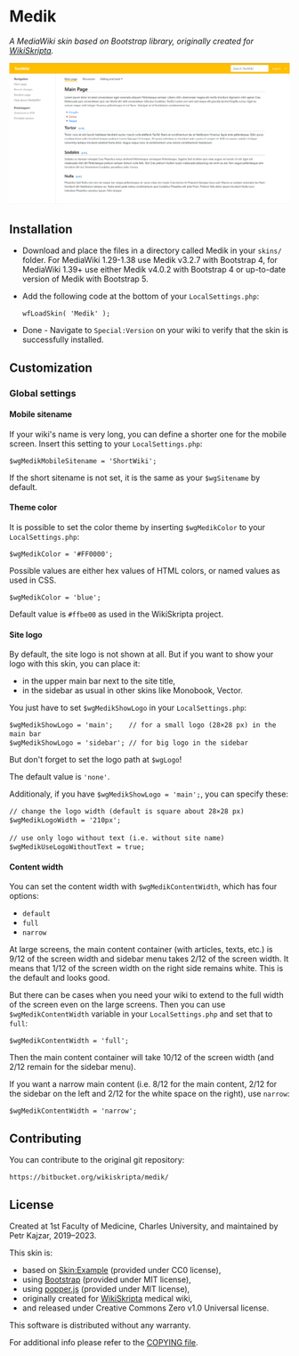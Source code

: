 # Medik

_A MediaWiki skin based on Bootstrap library, originally created for
[WikiSkripta](https://www.wikiskripta.eu)._

![Medik](assets/medik.png)

## Installation

* Download and place the files in a directory called Medik in your `skins/`
  folder. For MediaWiki 1.29-1.38 use Medik v3.2.7 with Bootstrap 4,
  for MediaWiki 1.39+ use either Medik v4.0.2 with Bootstrap 4 or
  up-to-date version of Medik with Bootstrap 5.
* Add the following code at the bottom of your `LocalSettings.php`:

      wfLoadSkin( 'Medik' );

* Done - Navigate to `Special:Version` on your wiki to verify that the skin is
  successfully installed.

## Customization

### Global settings

#### Mobile sitename

If your wiki's name is very long, you can define a shorter one for the mobile
screen. Insert this setting to your `LocalSettings.php`:

    $wgMedikMobileSitename = 'ShortWiki';

If the short sitename is not set, it is the same as your `$wgSitename`
by default.

#### Theme color

It is possible to set the color theme by inserting `$wgMedikColor` to your
`LocalSettings.php`:

    $wgMedikColor = '#FF0000';
    
Possible values are either hex values of HTML colors, or named values as used
in CSS.

    $wgMedikColor = 'blue';
    
Default value is `#ffbe00` as used in the WikiSkripta project.

#### Site logo

By default, the site logo is not shown at all. But if you want to show your
logo with this skin, you can place it:

- in the upper main bar next to the site title,
- in the sidebar as usual in other skins like Monobook, Vector.

You just have to set `$wgMedikShowLogo` in your `LocalSettings.php`:

    $wgMedikShowLogo = 'main';    // for a small logo (28×28 px) in the main bar
    $wgMedikShowLogo = 'sidebar'; // for big logo in the sidebar

But don't forget to set the logo path at `$wgLogo`!

The default value is `'none'`.

Additionaly, if you have `$wgMedikShowLogo = 'main';`, you can specify these:

    // change the logo width (default is square about 28×28 px)
    $wgMedikLogoWidth = '210px';
    
    // use only logo without text (i.e. without site name)
    $wgMedikUseLogoWithoutText = true;

#### Content width

You can set the content width with `$wgMedikContentWidth`, which has four
options:

- `default`
- `full`
- `narrow`

At large screens, the main content container (with articles, texts, etc.) is
9/12 of the screen width and sidebar menu takes 2/12 of the screen width. It
means that 1/12 of the screen width on the right side remains white. This is
the default and looks good.

But there can be cases when you need your wiki to extend to the full width of
the screen even on the large screens. Then you can use `$wgMedikContentWidth`
variable in your `LocalSettings.php` and set that to `full`:

    $wgMedikContentWidth = 'full';

Then the main content container will take 10/12 of the screen width (and 2/12
remain for the sidebar menu).

If you want a narrow main content (i.e. 8/12 for the main content, 2/12 for
the sidebar on the left and 2/12 for the white space on the right), use
`narrow`:

    $wgMedikContentWidth = 'narrow';

## Contributing

You can contribute to the original git repository:

    https://bitbucket.org/wikiskripta/medik/

## License

Created at 1st Faculty of Medicine, Charles University,
and maintained by Petr Kajzar, 2019–2023.

This skin is:

* based on [Skin:Example](https://www.mediawiki.org/wiki/Skin:Example)
  (provided under CC0 license),
* using [Bootstrap](https://getbootstrap.com/) (provided under MIT license),
* using [popper.js](https://popper.js.org/) (provided under MIT license),
* originally created for [WikiSkripta](https://www.wikiskripta.eu) medical wiki,
* and released under Creative Commons Zero v1.0 Universal license.

This software is distributed without any warranty.

For additional info please refer to the [COPYING file](COPYING).
